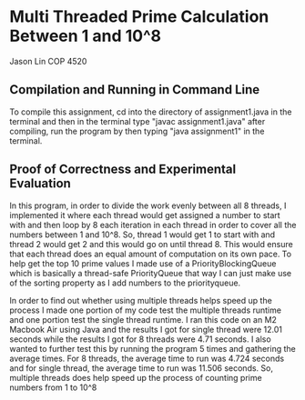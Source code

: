 # Multi Threaded Prime Calculation Between 1 and 10^8
Jason Lin COP 4520
## Compilation and Running in Command Line
To compile this assignment, cd into the directory of assignment1.java in the terminal and then in the terminal type "javac assignment1.java"
after compiling, run the program by then typing "java assignment1" in the terminal.
## Proof of Correctness and Experimental Evaluation
In this program, in order to divide the work evenly between all 8 threads, I implemented it where each thread would get assigned a number to start with and then loop by 8 each iteration in each thread in order to cover all the numbers between 1 and 10^8. So, thread 1 would get 1 to start with and thread 2 would get 2 and this would go on until thread 8. This would ensure that each thread does an equal amount of computation on its own pace. To help get the top 10 prime values I made use of a PriorityBlockingQueue which is basically a thread-safe PriorityQueue that way I can just make use of the sorting property as I add numbers to the priorityqueue. 

In order to find out whether using multiple threads helps speed up the process I made one portion of my code test the multiple threads runtime and one portion test the single thread runtime. I ran this code on an M2 Macbook Air using Java and the results I got for single thread were 12.01 seconds while the results I got for 8 threads were 4.71 seconds. I also wanted to further test this by running the program 5 times and gathering the average times. For 8 threads, the average time to run was 4.724 seconds and for single thread, the average time to run was 11.506 seconds. So, multiple threads does help speed up the process of counting prime numbers from 1 to 10^8